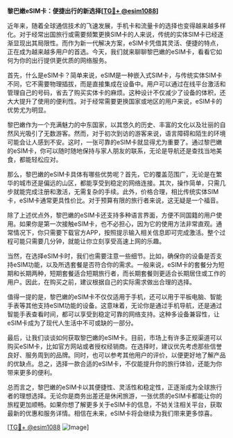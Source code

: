 **黎巴嫩eSIM卡：便捷出行的新选择[[TG💪+ @esim1088](https://t.me/s/esim1088)]**

近年来，随着全球通信技术的飞速发展，手机卡和流量卡的选择也变得越来越多样化。对于经常出国旅行或需要频繁更换SIM卡的人来说，传统的实体SIM卡已经逐渐显现出其局限性。而作为新一代解决方案，eSIM卡凭借其灵活、便捷的特点，正在成为越来越多用户的首选。今天，我们就来聊聊黎巴嫩的eSIM卡，看看它如何为你的出行提供更优质的网络服务。

首先，什么是eSIM卡？简单来说，eSIM是一种嵌入式SIM卡，与传统实体SIM卡不同，它不需要物理插拔，而是直接集成在设备中。用户可以通过在线平台激活和管理自己的号码，省去了购买实体卡的麻烦。这种设计不仅减少了设备的体积，还大大提升了使用的便利性。对于经常需要更换国家或地区的用户来说，eSIM卡的优势尤为明显。

黎巴嫩作为一个充满魅力的中东国家，以其悠久的历史、丰富的文化以及壮丽的自然风光吸引了无数游客。然而，对于初次到访的游客来说，语言障碍和陌生的环境可能会让人感到不安。这时，一张可靠的eSIM卡就显得尤为重要了。通过黎巴嫩的eSIM卡，你可以随时随地保持与家人朋友的联系，无论是导航还是查找当地美食，都能轻松应对。

那么，黎巴嫩的eSIM卡具体有哪些优势呢？首先，它的覆盖范围广，无论是在繁华的城市还是偏远的山区，都能享受到稳定的网络连接。其次，操作简单，只需几步就能完成注册和激活，无需复杂的手续。此外，价格合理，相比传统实体SIM卡，eSIM卡通常更具性价比。对于预算有限的旅行者来说，这无疑是一个福音。

除了上述优点外，黎巴嫩的eSIM卡还支持多种语言界面，方便不同国籍的用户使用。如果你是第一次接触eSIM卡，也不必担心，因为它的使用方法非常直观。通常情况下，你只需要下载官方APP，按照提示输入相关信息即可完成激活。整个过程可能只需要几分钟，就能让你立刻享受高速上网的乐趣。

当然，在选择eSIM卡时，我们也需要注意一些细节。比如，确保你的设备是否支持eSIM功能，以及所选套餐是否符合你的需求。一般来说，eSIM卡的套餐分为短期和长期两种，短期套餐适合短期旅行者，而长期套餐则更适合长期居住或工作的用户。因此，在购买之前，建议根据自己的实际需求做出合理的选择。

值得一提的是，黎巴嫩的eSIM卡不仅仅适用于手机，还可以用于平板电脑、智能手表等其他支持eSIM功能的设备。这意味着，无论你是通过手机导航，还是通过智能手表查看时间，都可以享受到稳定可靠的网络支持。这种多设备兼容性，让eSIM卡成为了现代人生活中不可或缺的一部分。

最后，让我们谈谈如何获取黎巴嫩的eSIM卡。目前，市场上有许多正规渠道可以购买eSIM卡，比如官方网站或者授权经销商。在选择时，建议优先考虑那些信誉良好、服务周到的品牌。同时，也可以参考其他用户的评价，以便更好地了解产品的优缺点。总之，选择一款合适的eSIM卡，不仅能提升你的旅行体验，还能为你带来更多的便利。

总而言之，黎巴嫩的eSIM卡以其便捷性、灵活性和稳定性，正逐渐成为全球旅行者的理想选择。无论你是商务出差还是休闲旅游，一张优质的eSIM卡都能让你的旅程更加顺畅。如果你想了解更多关于eSIM卡的信息，不妨关注相关平台，获取最新的优惠和服务详情。相信在未来，eSIM卡将会继续为我们带来更多惊喜。

[[TG💪+ @esim1088](https://t.me/s/esim1088) ![Image](https://i.postimg.cc/4NQfJmqS/Snipaste-2025-05-13-00-14-12.png)]